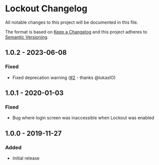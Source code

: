 # Lockout Changelog

All notable changes to this project will be documented in this file.

The format is based on [Keep a Changelog](http://keepachangelog.com/) and this project adheres to [Semantic Versioning](http://semver.org/).

## 1.0.2 - 2023-06-08
### Fixed
- Fixed deprecation warning ([#2](https://github.com/jalendport/craft-lockout/pull/2) - thanks @lukasIO)

## 1.0.1 - 2020-01-03
### Fixed
- Bug where login screen was inaccessible when Lockout was enabled

## 1.0.0 - 2019-11-27
### Added
- Initial release
